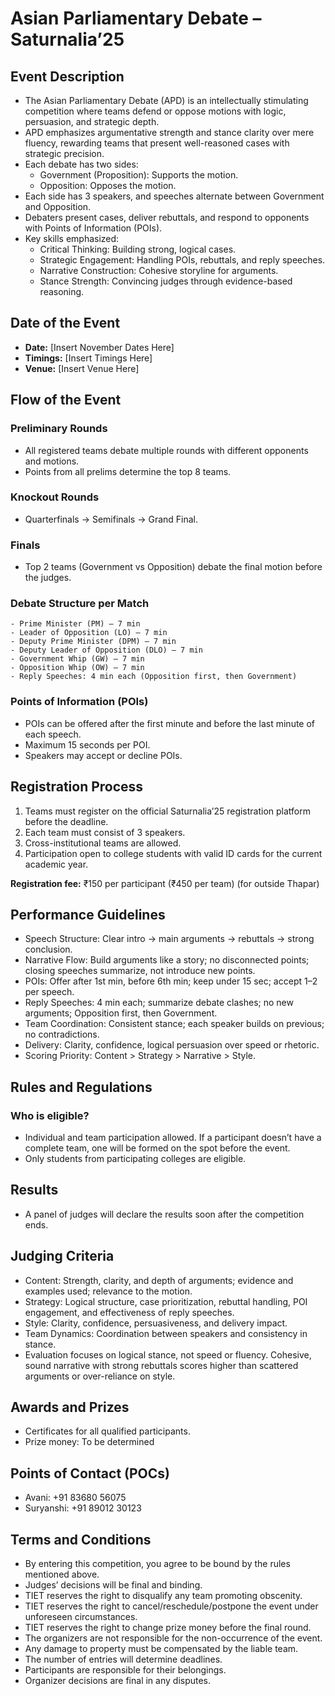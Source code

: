 # Asian Parliamentary Debate – Saturnalia’25

## Event Description
- The Asian Parliamentary Debate (APD) is an intellectually stimulating competition where teams defend or oppose motions with logic, persuasion, and strategic depth.
- APD emphasizes argumentative strength and stance clarity over mere fluency, rewarding teams that present well-reasoned cases with strategic precision.
- Each debate has two sides:
	- Government (Proposition): Supports the motion.
	- Opposition: Opposes the motion.
- Each side has 3 speakers, and speeches alternate between Government and Opposition.
- Debaters present cases, deliver rebuttals, and respond to opponents with Points of Information (POIs).
- Key skills emphasized:
	- Critical Thinking: Building strong, logical cases.
	- Strategic Engagement: Handling POIs, rebuttals, and reply speeches.
	- Narrative Construction: Cohesive storyline for arguments.
	- Stance Strength: Convincing judges through evidence-based reasoning.

## Date of the Event
- **Date:** [Insert November Dates Here]
- **Timings:** [Insert Timings Here]
- **Venue:** [Insert Venue Here]

## Flow of the Event
### Preliminary Rounds
- All registered teams debate multiple rounds with different opponents and motions.
- Points from all prelims determine the top 8 teams.
### Knockout Rounds
- Quarterfinals → Semifinals → Grand Final.
### Finals
- Top 2 teams (Government vs Opposition) debate the final motion before the judges.
### Debate Structure per Match
	- Prime Minister (PM) – 7 min
	- Leader of Opposition (LO) – 7 min
	- Deputy Prime Minister (DPM) – 7 min
	- Deputy Leader of Opposition (DLO) – 7 min
	- Government Whip (GW) – 7 min
	- Opposition Whip (OW) – 7 min
	- Reply Speeches: 4 min each (Opposition first, then Government)
### Points of Information (POIs)
- POIs can be offered after the first minute and before the last minute of each speech.
- Maximum 15 seconds per POI.
- Speakers may accept or decline POIs.

## Registration Process
1. Teams must register on the official Saturnalia’25 registration platform before the deadline.
2. Each team must consist of 3 speakers.
3. Cross-institutional teams are allowed.
4. Participation open to college students with valid ID cards for the current academic year.

**Registration fee:** ₹150 per participant (₹450 per team) (for outside Thapar)

## Performance Guidelines
- Speech Structure: Clear intro → main arguments → rebuttals → strong conclusion.
- Narrative Flow: Build arguments like a story; no disconnected points; closing speeches summarize, not introduce new points.
- POIs: Offer after 1st min, before 6th min; keep under 15 sec; accept 1–2 per speech.
- Reply Speeches: 4 min each; summarize debate clashes; no new arguments; Opposition first, then Government.
- Team Coordination: Consistent stance; each speaker builds on previous; no contradictions.
- Delivery: Clarity, confidence, logical persuasion over speed or rhetoric.
- Scoring Priority: Content > Strategy > Narrative > Style.

## Rules and Regulations
### Who is eligible?
- Individual and team participation allowed. If a participant doesn’t have a complete team, one will be formed on the spot before the event.
- Only students from participating colleges are eligible.

## Results
- A panel of judges will declare the results soon after the competition ends.

## Judging Criteria
- Content: Strength, clarity, and depth of arguments; evidence and examples used; relevance to the motion.
- Strategy: Logical structure, case prioritization, rebuttal handling, POI engagement, and effectiveness of reply speeches.
- Style: Clarity, confidence, persuasiveness, and delivery impact.
- Team Dynamics: Coordination between speakers and consistency in stance.
- Evaluation focuses on logical stance, not speed or fluency. Cohesive, sound narrative with strong rebuttals scores higher than scattered arguments or over-reliance on style.

## Awards and Prizes
- Certificates for all qualified participants.
- Prize money: To be determined

## Points of Contact (POCs)
- Avani: +91 83680 56075
- Suryanshi: +91 89012 30123

## Terms and Conditions
- By entering this competition, you agree to be bound by the rules mentioned above.
- Judges’ decisions will be final and binding.
- TIET reserves the right to disqualify any team promoting obscenity.
- TIET reserves the right to cancel/reschedule/postpone the event under unforeseen circumstances.
- TIET reserves the right to change prize money before the final round.
- The organizers are not responsible for the non-occurrence of the event.
- Any damage to property must be compensated by the liable team.
- The number of entries will determine deadlines.
- Participants are responsible for their belongings.
- Organizer decisions are final in any disputes.
